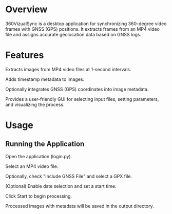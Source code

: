 # Overview

360VizualSync is a desktop application for synchronizing 360-degree video frames with GNSS (GPS) positions. It extracts frames from an MP4 video file and assigns accurate geolocation data based on GNSS logs.

# Features

Extracts images from MP4 video files at 1-second intervals.

Adds timestamp metadata to images.

Optionally integrates GNSS (GPS) coordinates into image metadata.

Provides a user-friendly GUI for selecting input files, setting parameters, and visualizing the process.

# Usage

## Running the Application

Open the application (login.py).

Select an MP4 video file.

Optionally, check "Include GNSS File" and select a GPX file.

(Optional) Enable date selection and set a start time.

Click Start to begin processing.

Processed images with metadata will be saved in the output directory.
